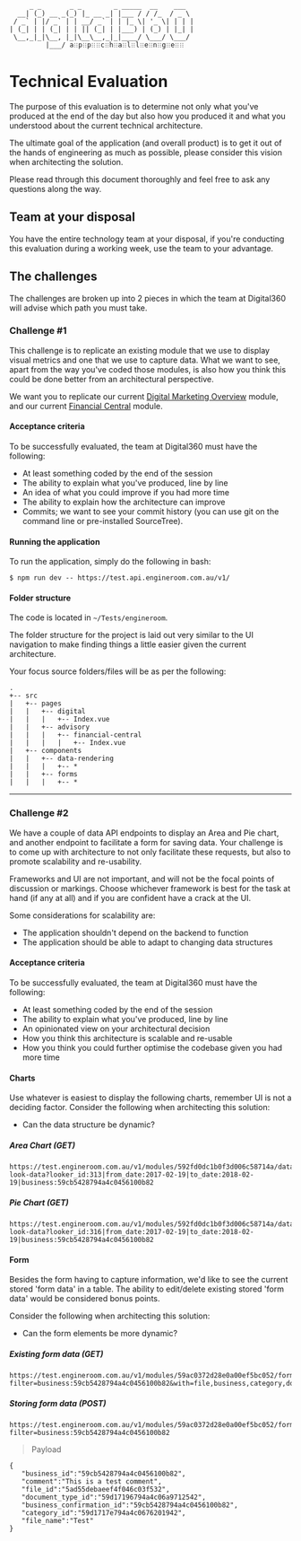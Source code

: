          _ _       _ _        _ _____  __    ___  
      __| (_) __ _(_) |_ __ _| |___ / / /_  / _ \ 
     / _` | |/ _` | | __/ _` | | |_ \| '_ \| | | |
    | (_| | | (_| | | || (_| | |___) | (_) | |_| |
     \__,_|_|\__, |_|\__\__,_|_|____/ \___/ \___/ 
             |___/ a𐧻p𐧻p𐧻𐧻c𐧻h𐧻a𐧻l𐧻l𐧻e𐧻n𐧻g𐧻e𐧻𐧻              

# Technical Evaluation
The purpose of this evaluation is to determine not only
what you've produced at the end of the day but also how
you produced it and what you understood about the current
technical architecture.

The ultimate goal of the application (and overall product) is
to get it out of the hands of engineering as much as possible,
please consider this vision when architecting the solution.

Please read through this document thoroughly and feel free
to ask any questions along the way.

## Team at your disposal
You have the entire technology team at your disposal, if
you're conducting this evaluation during a working week, use
the team to your advantage.

## The challenges
The challenges are broken up into 2 pieces in which the team at
Digital360 will advise which path you must take.

### Challenge #1
This challenge is to replicate an existing module that we use
to display visual metrics and one that we use to capture data.
What we want to see, apart from the way you've coded those
modules, is also how you think this could be done better from
an architectural perspective.

We want you to replicate our current [Digital Marketing Overview](http://localhost:8080/digital/digital-marketing/overview)
module, and our current [Financial Central](http://localhost:8080/advisory/financial-central)
module.

#### Acceptance criteria
To be successfully evaluated, the team at Digital360 must
have the following:

- At least something coded by the end of the session
- The ability to explain what you've produced, line by line
- An idea of what you could improve if you had more time
- The ability to explain how the architecture can improve
- Commits; we want to see your commit history (you can use
git on the command line or pre-installed SourceTree).

#### Running the application
To run the application, simply do the following in bash:
```
$ npm run dev -- https://test.api.engineroom.com.au/v1/
```

#### Folder structure
The code is located in `~/Tests/engineroom`.

The folder structure for the project is laid out very similar
to the UI navigation to make finding things a little easier
given the current architecture.

Your focus source folders/files will be as per the following:
    
    .
    +-- src
    |   +-- pages
    |   |   +-- digital
    |   |   |   +-- Index.vue
    |   |   +-- advisory
    |   |   |   +-- financial-central
    |   |   |   |   +-- Index.vue
    |   +-- components
    |   |   +-- data-rendering
    |   |   |   +-- *
    |   |   +-- forms
    |   |   |   +-- *

---

### Challenge #2
We have a couple of data API endpoints to display an
Area and Pie chart, and another endpoint to facilitate a form
for saving data. Your challenge is to come up with architecture
to not only facilitate these requests, but also to promote
scalability and re-usability.

Frameworks and UI are not important, and will not be the focal
points of discussion or markings. Choose whichever framework
is best for the task at hand (if any at all) and if you
are confident have a crack at the UI.

Some considerations for scalability are:
- The application shouldn't depend on the backend to function
- The application should be able to adapt to changing data
structures

#### Acceptance criteria
To be successfully evaluated, the team at Digital360 must
have the following:

- At least something coded by the end of the session
- The ability to explain what you've produced, line by line
- An opinionated view on your architectural decision
- How you think this architecture is scalable and re-usable
- How you think you could further optimise the codebase given
you had more time

#### Charts
Use whatever is easiest to display the following charts, remember
UI is not a deciding factor. Consider the following when
architecting this solution:
- Can the data structure be dynamic?

##### Area Chart (GET)
```
https://test.engineroom.com.au/v1/modules/592fd0dc1b0f3d006c58714a/data/get-look-data?looker_id:313|from_date:2017-02-19|to_date:2018-02-19|business:59cb5428794a4c0456100b82
```

##### Pie Chart (GET)
```
https://test.engineroom.com.au/v1/modules/592fd0dc1b0f3d006c58714a/data/get-look-data?looker_id:316|from_date:2017-02-19|to_date:2018-02-19|business:59cb5428794a4c0456100b82
```

#### Form
Besides the form having to capture information, we'd like to
see the current stored 'form data' in a table. The ability
to edit/delete existing stored 'form data' would be considered
bonus points.

Consider the following when architecting this solution:
- Can the form elements be more dynamic?

##### Existing form data (GET)
```
https://test.engineroom.com.au/v1/modules/59ac0372d28e0a00ef5bc052/forms/59ac0372d28e0a00ef5bc055/items?filter=business:59cb5428794a4c0456100b82&with=file,business,category,document_type
```

##### Storing form data (POST)
```
https://test.engineroom.com.au/v1/modules/59ac0372d28e0a00ef5bc052/forms/59ac0372d28e0a00ef5bc055/items?filter=business:59cb5428794a4c0456100b82
```

> Payload
```
{
   "business_id":"59cb5428794a4c0456100b82",
   "comment":"This is a test comment",
   "file_id":"5ad55debaeef4f046c03f532",
   "document_type_id":"59d17196794a4c06a9712542",
   "business_confirmation_id":"59cb5428794a4c0456100b82",
   "category_id":"59d1717e794a4c0676201942",
   "file_name":"Test"
}
```